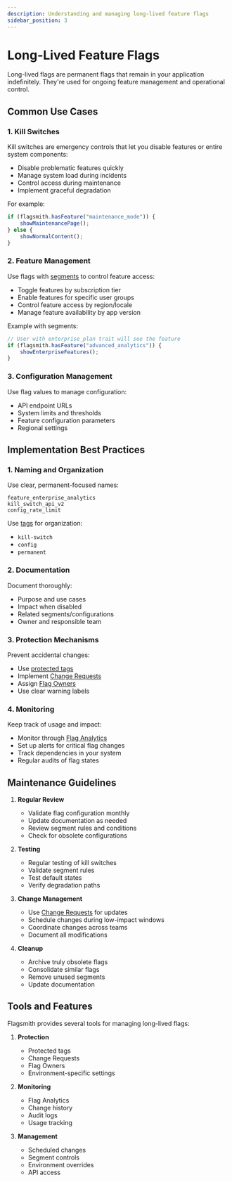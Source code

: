 ```yaml
---
description: Understanding and managing long-lived feature flags
sidebar_position: 3
---
```


# Long-Lived Feature Flags

Long-lived flags are permanent flags that remain in your application indefinitely. They're used for ongoing feature management and operational control.

## Common Use Cases

### 1. Kill Switches

Kill switches are emergency controls that let you disable features or entire system components:

- Disable problematic features quickly
- Manage system load during incidents
- Control access during maintenance
- Implement graceful degradation

For example:
```javascript
if (flagsmith.hasFeature("maintenance_mode")) {
    showMaintenancePage();
} else {
    showNormalContent();
}
```

### 2. Feature Management

Use flags with [segments](./segments.md) to control feature access:

- Toggle features by subscription tier
- Enable features for specific user groups
- Control feature access by region/locale
- Manage feature availability by app version

Example with segments:
```javascript
// User with enterprise_plan trait will see the feature
if (flagsmith.hasFeature("advanced_analytics")) {
    showEnterpriseFeatures();
}
```

### 3. Configuration Management

Use flag values to manage configuration:

- API endpoint URLs
- System limits and thresholds
- Feature configuration parameters
- Regional settings

## Implementation Best Practices

### 1. Naming and Organization

Use clear, permanent-focused names:
```
feature_enterprise_analytics
kill_switch_api_v2
config_rate_limit
```

Use [tags](/advanced-use/flag-management.md#tagging) for organization:
- `kill-switch`
- `config`
- `permanent`

### 2. Documentation

Document thoroughly:
- Purpose and use cases
- Impact when disabled
- Related segments/configurations
- Owner and responsible team

### 3. Protection Mechanisms

Prevent accidental changes:
- Use [protected tags](/advanced-use/flag-management.md#tagging)
- Implement [Change Requests](/advanced-use/change-requests.md)
- Assign [Flag Owners](/advanced-use/flag-management.md#flag-owners)
- Use clear warning labels

### 4. Monitoring

Keep track of usage and impact:
- Monitor through [Flag Analytics](/advanced-use/flag-analytics.md)
- Set up alerts for critical flag changes
- Track dependencies in your system
- Regular audits of flag states

## Maintenance Guidelines

1. **Regular Review**
   - Validate flag configuration monthly
   - Update documentation as needed
   - Review segment rules and conditions
   - Check for obsolete configurations

2. **Testing**
   - Regular testing of kill switches
   - Validate segment rules
   - Test default states
   - Verify degradation paths

3. **Change Management**
   - Use [Change Requests](/advanced-use/change-requests.md) for updates
   - Schedule changes during low-impact windows
   - Coordinate changes across teams
   - Document all modifications

4. **Cleanup**
   - Archive truly obsolete flags
   - Consolidate similar flags
   - Remove unused segments
   - Update documentation

## Tools and Features

Flagsmith provides several tools for managing long-lived flags:

1. **Protection**
   - Protected tags
   - Change Requests
   - Flag Owners
   - Environment-specific settings

2. **Monitoring**
   - Flag Analytics
   - Change history
   - Audit logs
   - Usage tracking

3. **Management**
   - Scheduled changes
   - Segment controls
   - Environment overrides
   - API access

